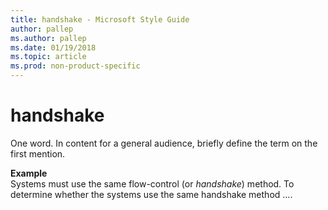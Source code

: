 ```yaml
---
title: handshake - Microsoft Style Guide
author: pallep
ms.author: pallep
ms.date: 01/19/2018
ms.topic: article
ms.prod: non-product-specific
---
```


# handshake

One word. In content for a general audience, briefly define the term on the first mention. 

**Example**  
Systems must use the same flow-control (or *handshake*) method. To determine whether the systems use the same handshake method ....

